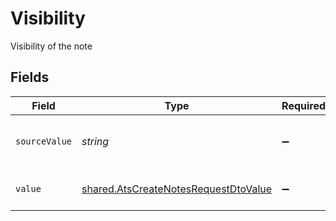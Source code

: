 # Visibility

Visibility of the note


## Fields

| Field                                                                                               | Type                                                                                                | Required                                                                                            | Description                                                                                         | Example                                                                                             |
| --------------------------------------------------------------------------------------------------- | --------------------------------------------------------------------------------------------------- | --------------------------------------------------------------------------------------------------- | --------------------------------------------------------------------------------------------------- | --------------------------------------------------------------------------------------------------- |
| `sourceValue`                                                                                       | *string*                                                                                            | :heavy_minus_sign:                                                                                  | The source value of the notes visibility.                                                           | Public                                                                                              |
| `value`                                                                                             | [shared.AtsCreateNotesRequestDtoValue](../../../sdk/models/shared/atscreatenotesrequestdtovalue.md) | :heavy_minus_sign:                                                                                  | The visibility of the notes.                                                                        | public                                                                                              |